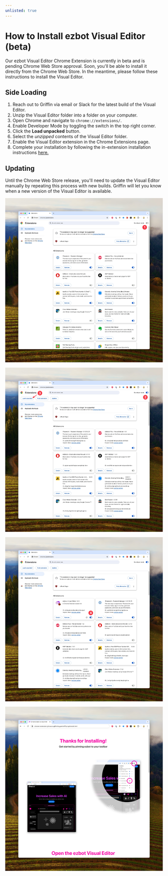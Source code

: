 ```yaml
---
unlisted: true
---
```


# How to Install ezbot Visual Editor (beta)

Our ezbot Visual Editor Chrome Extension is currently in beta and is pending Chrome Web Store approval. Soon, you'll be able to install it directly from the Chrome Web Store. In the meantime, please follow these instructions to install the Visual Editor.

## Side Loading

1. Reach out to Griffin via email or Slack for the latest build of the Visual Editor.
2. Unzip the Visual Editor folder into a folder on your computer.
3. Open Chrome and navigate to `chrome://extensions/`.
4. Enable Developer Mode by toggling the switch in the top right corner.
5. Click the **Load unpacked** button.
6. Select the _unzipped_ contents of the Visual Editor folder.
7. Enable the Visual Editor extension in the Chrome Extensions page.
8. Complete your installation by following the in-extension installation instructions [here.](chrome-extension://dnaacccgllfmhlcjgoehniffflipikpi/tabs/installation.html)

## Updating

Until the Chrome Web Store release, you'll need to update the Visual Editor manually by repeating this process with new builds. Griffin will let you know when a new version of the Visual Editor is available.

![Enable Development Mode](../../img/side-load-1.jpg)

![Side load the extension](../../img/side-load-2-3.jpg)

![Enable the extension](../../img/side-load-4.jpg)

![Follow the on-screen instructions](../../img/side-load-5.jpg)
